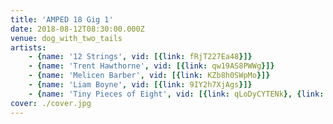 ```yaml
---
title: 'AMPED 18 Gig 1'
date: 2018-08-12T08:30:00.000Z
venue: dog_with_two_tails
artists:
    - {name: '12 Strings', vid: [{link: fRjT227Ea48}]}
    - {name: 'Trent Hawthorne', vid: [{link: qw19AS8PWWg}]}
    - {name: 'Melicen Barber', vid: [{link: KZb8h0SWpMo}]}
    - {name: 'Liam Boyne', vid: [{link: 9IY2h7XjAgs}]}
    - {name: 'Tiny Pieces of Eight', vid: [{link: qLoDyCYTENk}, {link: ISwVcIeUiMc}]}
cover: ./cover.jpg
---
```

